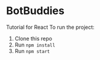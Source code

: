 # BotBuddies
Tutorial for React
To run the project:

1. Clone this repo
2. Run `npm install`
3. Run `npm start`
